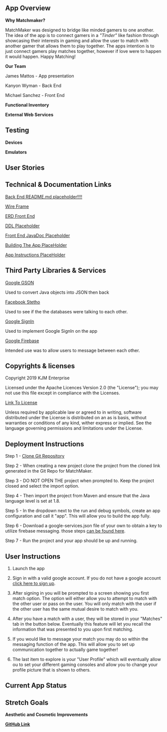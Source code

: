 
## App Overview

**Why Matchmaker?**

MatchMaker was designed to bridge like minded gamers to one another.  The idea of the app
is to connect gamers in a *"Tinder"* like fashion through showcasing their interests in gaming 
and allow the user to match with another gamer that allows them to play together. The apps 
intention is to just connect gamers play matches together, however if love were to happen it
would happen.  Happy Matching! 

**Our Team**

James Mattos - App presentation 

Kanyon Wyman - Back End

Michael Sanchez - Front End

**Functional Inventory**



**External Web Services**


## Testing



**Devices**


**Emulators**


## User Stories


## Technical & Documentation Links

[Back End README.md placeholder!!!!](https://photricity.com/flw/ajax/)

[Wire Frame](docs/wireFrameMatchMaker.png)

[ERD Front End]()

[DDL Placeholder](https://photricity.com/flw/ajax/)

[Front End JavaDoc Placeholder](https://bit.ly/2qldXyP)

[Building The App PlaceHolder](https://bit.ly/2qldXyP)

[App Instructions PlaceHolder](https://bit.ly/2qldXyP)


## Third Party Libraries & Services

[Google GSON](https://github.com/google/gson)

Used to convert Java objects into JSON then back

[Facebook Stetho](https://github.com/facebook/stetho)

Used to see if the the databases were talking to each other.

[Google SignIn](https://github.com/googlesamples/google-services/tree/master/android/signin)

Used to implement Google SignIn on the app

[Google Firebase](https://github.com/firebase/)

Intended use was to allow users to message between each other. 


## Copyrights & licenses

Copyright 2019 KJM Enterprise 

Licensed under the Apache Licences Version 2.0 (the "License"); you may not use
this file except in compliance with the Licenses.

[Link To License](http://www.apache.org/licenses/LICENSE-2.0)

Unless required by applicable law or agreed to in writing, software distributed under the License
is distributed on an as is basis, without warranties or conditions of any kind, wither express or 
implied. See the language governing permissions and limitations under the License. 

## Deployment Instructions

Step 1 - [Clone Git Repository](https://github.com/kjm-enterprise/MatchMaker) 

Step 2 - When creating a new project clone the project from the cloned link generated in the Git Repo for MatchMaker.

Step 3 - DO NOT OPEN THE project when prompted to. Keep the project closed and select the import option.

Step 4 - Then import the project from Maven and ensure that the Java language level is set at 1.8.

Step 5 - In the dropdown next to the run and debug symbols, create an app configuration and call it "app". This will allow you to build the app fully.

Step 6 - Download a google-services.json file of your own to obtain a key to utilize firebase messaging. 
those steps [can be found here](https://firebase.google.com/docs/android/setup).

Step 7 - Run the project and your app should be up and running.

## User Instructions

1) Launch the app

2) Sign in with a valid google account.  If you do not have a google account [click here to sign up](https://accounts.google.com/signup/v2/webcreateaccount?hl=en-GB&flowName=GlifWebSignIn&flowEntry=SignUp&nogm=true). 

3) After signing in you will be prompted to a screen showing you first match option. The option
will either allow you to attempt to match with the other user or pass on the user.  You will only
match with the user if the other user has the same mutual desire to match with you. 

4) After you have a match with a user, they will be stored in your "Matches" tab in the button below.  Eventually 
this feature will let you recall the information that was presented to you upon first matching.

5) If you would like to message your match you may do so within the messaging function of the app. This 
will allow you to set up communication together to actually game together! 

6) The last item to explore is your "User Profile" which will eventually allow ou to set your different
gaming consoles and allow you to change your profile picture that is shown to others. 

## Current App Status


## Stretch Goals

**Aesthetic and Cosmetic Improvements**



**[GitHub Link](https://kjm-enterprise.github.io/MatchMaker/)**
